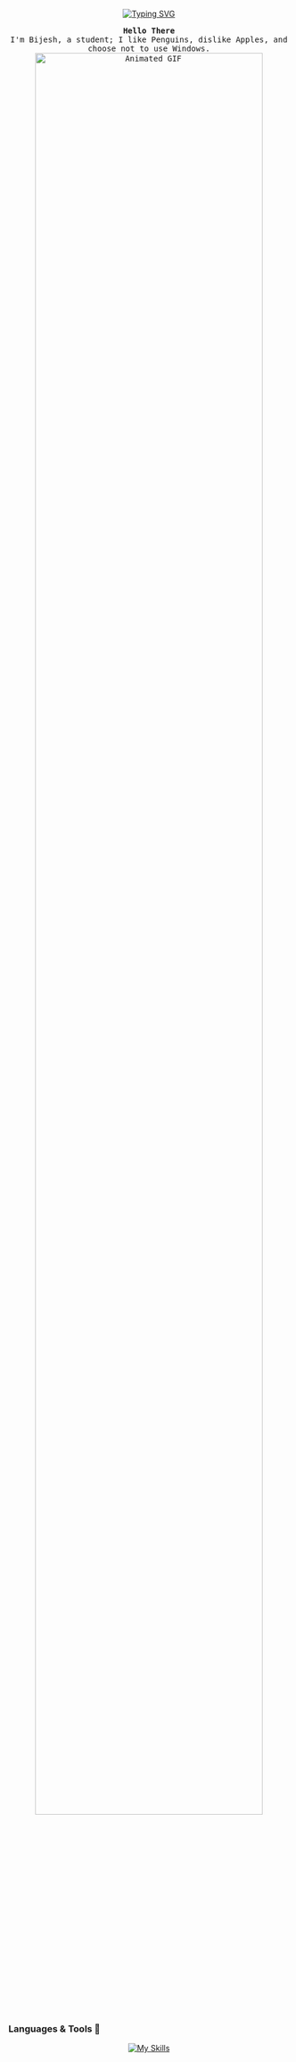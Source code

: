 <p align="center">
  <a href="https://git.io/typing-svg">
    <img src="https://readme-typing-svg.herokuapp.com?font=Fira+Code&pause=1000&random=false&width=435&lines=Complex+simplicity%3A+I+use+Linux." alt="Typing SVG" />
  </a>
</p>
<p align="center">
  <samp>
    <b>Hello There</b>
    <br>
    I'm Bijesh, a student; I like Penguins, dislike Apples, and choose not to use Windows.
    <br>
    <img src="https://raw.githubusercontent.com/BIIJESH/BIIJESH/main/animated.gif" alt="Animated GIF" width="90%">
  </samp>
</p>

### Languages & Tools 🧰
<div align="center">

[![My Skills](https://skillicons.dev/icons?i=js,html,css,py,react,linux,git,github,neovim)]()
</div>

